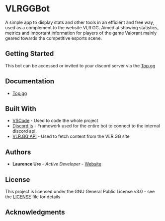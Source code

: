 # VLRGGBot
A simple app to display stats and other tools in an efficient and free way, used as a complement to the website VLR.GG. Aimed at showing statistics, metrics and important information for players of the game Valorant mainly geared towards the competitive esports scene.

## Getting Started

This bot can be accessed or invited to your discord server via the [Top.gg]()

## Documentation

* [Top.gg]()

## Built With

* [VSCode](https://code.visualstudio.com/) - Used to code the whole project
* [Discord.js](https://discord.js.org/#/) - Framework used for the entire bot to connect to the internal discord api.
* [VLR.GG API](https://github.com/axsddlr/vlrggapi) - Used to fetch content from the VLR.GG site

## Authors

* **Laurence Ure** - *Active Developer* - [Website](http://www.laurenceure.me)

## License

This project is licensed under the GNU General Public License v3.0 - see the [LICENSE](LICENSE) file for details

## Acknowledgments
